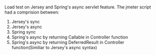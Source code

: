Load test on Jersey and Spring's async servlet feature. 
The jmeter script had a comprision between: 
1. Jersey's sync 
2. Jersey's async
3. Spring sync
4. Spring's async by returning Callable in Controller function
5. Spring's async by returning DeferredResult in Controller function(Similiar to Jersey's async syntax)
